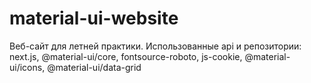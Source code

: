# material-ui-website
Веб-сайт для летней практики. Использованные api и репозитории: next.js, @material-ui/core, fontsource-roboto, js-cookie, @material-ui/icons, @material-ui/data-grid
